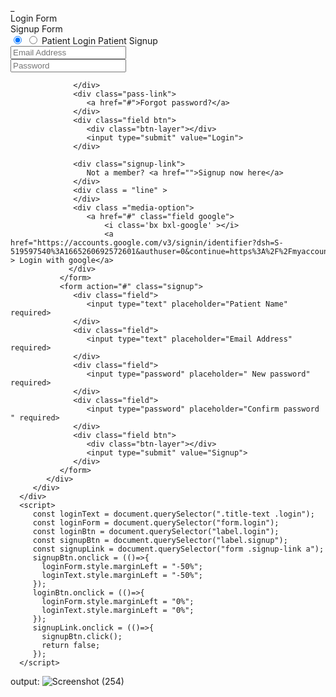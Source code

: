 <!DOCTYPE html>
<html lang="en" dir="ltr">_
   <head>
      <meta charset="utf-8">
      <title>Login and Registration Form in HTML</title>
      <link rel="stylesheet" href="Login2.css">
      <meta name="viewport" content="width=device-width, initial-scale=1.0">
      <link href='https://unpkg.com/boxicons@2.1.4/css/boxicons.min.css' rel='stylesheet'>
   </head>
   <body >
            <div class="wrapper">
         <div class="title-text">
            <div class="title login">
               Login Form
            </div>
            <div class="title signup">
               Signup Form
            </div>
         </div>
         <div class="form-container">
            <div class="slide-controls">
               <input type="radio" name="slide" id="login" checked>
               <input type="radio" name="slide" id="signup">
               <label for="login" class="slide login">Patient Login</label>
               <label for="signup" class="slide signup">Patient Signup</label>
               <div class="slider-tab"></div>
            </div>
            <div class="form-inner">
               <form action="#" class="login">
                  <div class="field">
                     <input type="text" placeholder="Email Address" required>
                  </div>
                  <div class="field">
                     <input type="password" placeholder="Password" required>

                  </div>
                  <div class="pass-link">
                     <a href="#">Forgot password?</a>
                  </div>
                  <div class="field btn">
                     <div class="btn-layer"></div>
                     <input type="submit" value="Login">
                  </div>
                  
                  <div class="signup-link">
                     Not a member? <a href="">Signup now here</a>
                  </div>
                  <div class = "line" >
                  </div>
                  <div class ="media-option">
                     <a href="#" class="field google">
                         <i class='bx bxl-google' ></i>
                         <a href="https://accounts.google.com/v3/signin/identifier?dsh=S-519597540%3A1665260692572601&authuser=0&continue=https%3A%2F%2Fmyaccount.google.com%2F&ec=GAlAwAE&hl=en&service=accountsettings&flowName=GlifWebSignIn&flowEntry=AddSession" > Login with google</a>
                 </div>
               </form>
               <form action="#" class="signup">
                  <div class="field">
                     <input type="text" placeholder="Patient Name" required>
                  </div>
                  <div class="field">
                     <input type="text" placeholder="Email Address" required>
                  </div>
                  <div class="field">
                     <input type="password" placeholder=" New password" required>
                  </div>
                  <div class="field">
                     <input type="password" placeholder="Confirm password " required>
                  </div>
                  <div class="field btn">
                     <div class="btn-layer"></div>
                     <input type="submit" value="Signup">
                  </div>
               </form>
            </div>
         </div>
      </div>
      <script>
         const loginText = document.querySelector(".title-text .login");
         const loginForm = document.querySelector("form.login");
         const loginBtn = document.querySelector("label.login");
         const signupBtn = document.querySelector("label.signup");
         const signupLink = document.querySelector("form .signup-link a");
         signupBtn.onclick = (()=>{
           loginForm.style.marginLeft = "-50%";
           loginText.style.marginLeft = "-50%";
         });
         loginBtn.onclick = (()=>{
           loginForm.style.marginLeft = "0%";
           loginText.style.marginLeft = "0%";
         });
         signupLink.onclick = (()=>{
           signupBtn.click();
           return false;
         });
      </script>
   </body>
</html>

  output:
  ![Screenshot (254)](https://user-images.githubusercontent.com/110158906/197017815-9ae04c33-4b52-45d7-9434-ec1a981c1d96.png)


  

